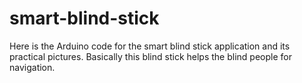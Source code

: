 # smart-blind-stick
Here is the Arduino code for the smart blind stick application and its practical pictures.
Basically this blind stick helps the blind people for navigation.
